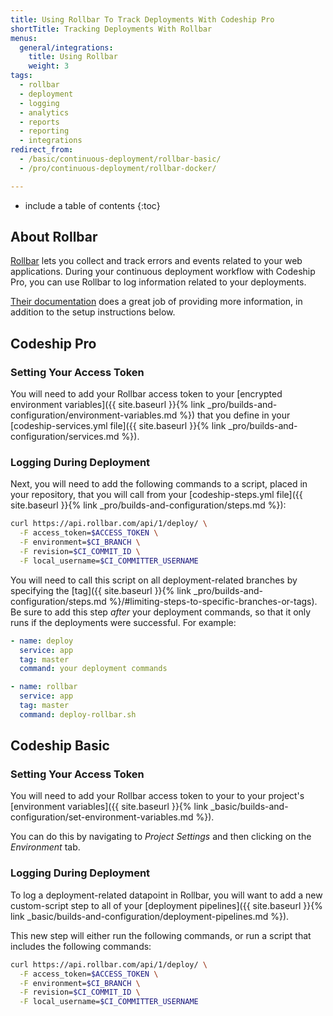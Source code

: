 ```yaml
---
title: Using Rollbar To Track Deployments With Codeship Pro
shortTitle: Tracking Deployments With Rollbar
menus:
  general/integrations:
    title: Using Rollbar
    weight: 3
tags:
  - rollbar
  - deployment
  - logging
  - analytics
  - reports
  - reporting
  - integrations
redirect_from:
  - /basic/continuous-deployment/rollbar-basic/
  - /pro/continuous-deployment/rollbar-docker/

---
```


* include a table of contents
{:toc}

## About Rollbar

[Rollbar](https://www.rollbar.com) lets you collect and track errors and events related to your web applications. During your continuous deployment workflow with Codeship Pro, you can use Rollbar to log information related to your deployments.

[Their documentation](https://rollbar.com/docs/) does a great job of providing more information, in addition to the setup instructions below.

## Codeship Pro

### Setting Your Access Token

You will need to add your Rollbar access token to your [encrypted environment variables]({{ site.baseurl }}{% link _pro/builds-and-configuration/environment-variables.md %}) that you define in your [codeship-services.yml file]({{ site.baseurl }}{% link _pro/builds-and-configuration/services.md %}).

###  Logging During Deployment

Next, you will need to add the following commands to a script, placed in your repository, that you will call from your [codeship-steps.yml file]({{ site.baseurl }}{% link _pro/builds-and-configuration/steps.md %}):


```bash
curl https://api.rollbar.com/api/1/deploy/ \
  -F access_token=$ACCESS_TOKEN \
  -F environment=$CI_BRANCH \
  -F revision=$CI_COMMIT_ID \
  -F local_username=$CI_COMMITTER_USERNAME
```

You will need to call this script on all deployment-related branches by specifying the [tag]({{ site.baseurl }}{% link _pro/builds-and-configuration/steps.md %}/#limiting-steps-to-specific-branches-or-tags). Be sure to add this step _after_ your deployment commands, so that it only runs if the deployments were successful. For example:

```yaml
- name: deploy
  service: app
  tag: master
  command: your deployment commands

- name: rollbar
  service: app
  tag: master
  command: deploy-rollbar.sh
```

## Codeship Basic

### Setting Your Access Token

You will need to add your Rollbar access token to your to your project's [environment variables]({{ site.baseurl }}{% link _basic/builds-and-configuration/set-environment-variables.md %}).

You can do this by navigating to _Project Settings_ and then clicking on the _Environment_ tab.

###  Logging During Deployment

To log a deployment-related datapoint in Rollbar, you will want to add a new custom-script step to all of your [deployment pipelines]({{ site.baseurl }}{% link _basic/builds-and-configuration/deployment-pipelines.md %}).

This new step will either run the following commands, or run a script that includes the following commands:

```bash
curl https://api.rollbar.com/api/1/deploy/ \
  -F access_token=$ACCESS_TOKEN \
  -F environment=$CI_BRANCH \
  -F revision=$CI_COMMIT_ID \
  -F local_username=$CI_COMMITTER_USERNAME
```
